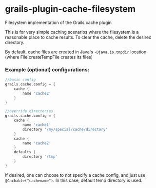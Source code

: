 grails-plugin-cache-filesystem
==============================

Filesystem implementation of the Grails cache plugin

This is for very simple caching scenarios where the filesystem is a reasonable place to cache results.  To clear the cache, delete the desired directory.

By default, cache files are created in Java's `-Djava.io.tmpdir` location  (where File.createTempFile creates its files)

### Example (optional) configurations:

```groovy
//basic config
grails.cache.config = {
    cache {
        name 'cache2'
    }
}

//override directories
grails.cache.config = {
    cache {
        name 'cache1'
        directory '/my/special/cache/directory'
    }
    cache {
        name 'cache2'
    }
    defaults {
        directory '/tmp'
    }
}
```

If desired, one can choose to not specify a cache config, and just use `@Cachable("cachename")`.  In this case, default temp directory is used.
